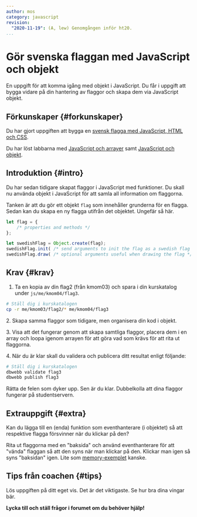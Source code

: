 ```yaml
---
author: mos
category: javascript
revision:
  "2020-11-19": (A, lew) Genomgången inför ht20.
...
```

Gör svenska flaggan med JavaScript och objekt
==================================

En uppgift för att komma igång med objekt i JavaScript. Du får i uppgift att bygga vidare på din hantering av flaggor och skapa dem via JavaScript objekt.

<!--more-->


Förkunskaper {#forkunskaper}
-----------------------

Du har gjort uppgiften att bygga en [svensk flagga med JavaScript, HTML och CSS](uppgift/gor-svenska-flaggan-med-javascript-html-och-css).

Du har löst labbarna med [JavaScript och arrayer](uppgift/javascript-och-arrayer) samt [JavaScript och objekt](uppgift/javascript-och-objekt).



Introduktion {#intro}
-----------------------

Du har sedan tidigare skapat flaggor i JavaScript med funktioner. Du skall nu använda objekt i JavaScript för att samla all information om flaggorna.

Tanken är att du gör ett objekt `flag` som innehåller grunderna för en flagga. Sedan kan du skapa en ny flagga utifrån det objektet. Ungefär så här.

```javascript
let flag = {
    /* properties and methods */
};

let swedishFlag = Object.create(flag);
swedishFlag.init( /* send arguments to init the flag as a swedish flag */);
swedishFlag.draw( /* optional arguments useful when drawing the flag */);
```



Krav {#krav}
-----------------------

1. Ta en kopia av din flag2 (från kmom03) och spara i din kurskatalog under `js/me/kmom04/flag3`.

```bash
# Ställ dig i kurskatalogen
cp -r me/kmom03/flag2/* me/kmom04/flag3
```

2\. Skapa samma flaggor som tidigare, men organisera din kod i objekt.

3\. Visa att det fungerar genom att skapa samtliga flaggor, placera dem i en array och loopa igenom arrayen för att göra vad som krävs för att rita ut flaggorna.

4\. När du är klar skall du validera och publicera ditt resultat enligt följande:

```bash
# Ställ dig i kurskatalogen
dbwebb validate flag3
dbwebb publish flag3
```

Rätta de felen som dyker upp. Sen är du klar. Dubbelkolla att dina flaggor fungerar på studentservern.



Extrauppgift {#extra}
-----------------------

Kan du lägga till en (enda) funktion som eventhanterare (i objektet) så att respektive flagga försvinner när du klickar på den?

Rita ut flaggorna med en "baksida" och använd eventhanterare för att "vända" flaggan så att den syns när man klickar på den. Klickar man igen så syns "baksidan" igen. Lite som [memory-exemplet](js/repo/example/memory) kanske.



Tips från coachen {#tips}
-----------------------

Lös uppgiften på ditt eget vis. Det är det viktigaste. Se hur bra dina vingar bär.

<!-- Kika i kodexemplen från [tutorialen](https://github.com/mosbth/javascript1/blob/master/tutorial/README.md) om du behöver stöd för din JavaScript-kodning, eller gå direkt till MDN om du känner dig lite mer erfaren. -->

**Lycka till och ställ frågor i forumet om du behöver hjälp!**
